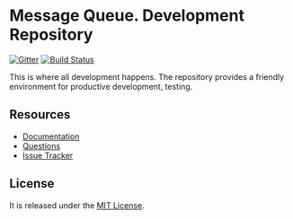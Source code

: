 # Message Queue. Development Repository

[![Gitter](https://badges.gitter.im/php-enqueue/enqueue-dev.svg)](https://gitter.im/php-enqueue/enqueue-dev?utm_source=badge&utm_medium=badge&utm_campaign=pr-badge&utm_content=badge)
[![Build Status](https://travis-ci.org/php-enqueue/enqueue-dev.png?branch=master)](https://travis-ci.org/php-enqueue/enqueue-dev)

This is where all development happens. The repository provides a friendly environment for productive development, testing.

## Resources

* [Documentation](https://github.com/php-enqueue/enqueue-dev/blob/master/docs/index.md)
* [Questions](https://gitter.im/php-enqueue/enqueue-dev)
* [Issue Tracker](https://github.com/php-enqueue/enqueue-dev/issues)

## License

It is released under the [MIT License](LICENSE).